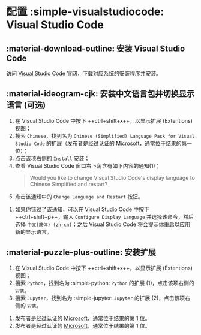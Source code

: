 # 配置 :simple-visualstudiocode: Visual Studio Code

## :material-download-outline: 安装 Visual Studio Code

访问 [Visual Studio Code 官网](https://code.visualstudio.com/)，下载对应系统的安装程序并安装。

## :material-ideogram-cjk: 安装中文语言包并切换显示语言 (可选)

<div class="annotate" markdown>

1. 在 Visual Studio Code 中按下 ++ctrl+shift+x++，以显示扩展 (Extentions) 视图；
2. 搜索 `Chinese`，找到名为 `Chinese (Simplified) Language Pack for Visual Studio Code` 的扩展（发布者是经过认证的 [Microsoft](https://microsoft.com)，通常位于结果的第一位）；
3. 点击该项右侧的 `Install` 安装；
4. 查看 Visual Studio Code 窗口右下角含有如下内容的通知(1)；
   > Would you like to change Visual Studio Code's display language to Chinese Simplified and restart?
5. 点击该通知中的 `Change Language and Restart` 按钮。

</div>

1. 如果你错过了该通知，可以在 Visual Studio Code 中按下 ++ctrl+shift+p++，输入 `Configure Display Language` 并选择该命令，然后选择 `中文(简体) (zh-cn)`；之后 Visual Studio Code 将会提示你重启以应用新的显示语言。

## :material-puzzle-plus-outline: 安装扩展

<div class="annotate" markdown>

1. 在 Visual Studio Code 中按下 ++ctrl+shift+x++，以显示扩展 (Extentions) 视图；
2. 搜索 `Python`，找到名为 :simple-python: `Python` 的扩展 (1)，点击该项右侧的 `安装`。
3. 搜索 `Jupyter`，找到名为 :simple-jupyter: `Jupyter` 的扩展 (2)，点击该项右侧的 `安装`。

</div>

1. 发布者是经过认证的 [Microsoft](https://microsoft.com)，通常位于结果的第 1 位。
2. 发布者是经过认证的 [Microsoft](https://microsoft.com)，通常位于结果的第 1 位。
